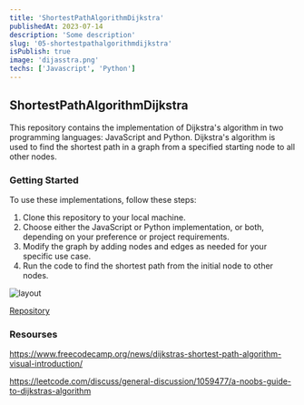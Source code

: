 ```yaml
---
title: 'ShortestPathAlgorithmDijkstra'
publishedAt: 2023-07-14
description: 'Some description'
slug: '05-shortestpathalgorithmdijkstra'
isPublish: true
image: 'dijasstra.png'
techs: ['Javascript', 'Python']
---
```


## ShortestPathAlgorithmDijkstra

This repository contains the implementation of Dijkstra's algorithm in two programming languages: JavaScript and Python. Dijkstra's algorithm is used to find the shortest path in a graph from a specified starting node to all other nodes.

### Getting Started

To use these implementations, follow these steps:

1. Clone this repository to your local machine.
2. Choose either the JavaScript or Python implementation, or both, depending on your preference or project requirements.
3. Modify the graph by adding nodes and edges as needed for your specific use case.
4. Run the code to find the shortest path from the initial node to other nodes.

![layout](/img/dijasstra.png)

[Repository](https://github.com/MauricioLoya/ShortestPathAlgorithmDijkstra/tree/main)

### Resourses

https://www.freecodecamp.org/news/dijkstras-shortest-path-algorithm-visual-introduction/

https://leetcode.com/discuss/general-discussion/1059477/a-noobs-guide-to-dijkstras-algorithm
